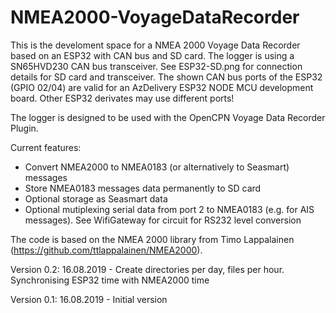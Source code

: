 # NMEA2000-VoyageDataRecorder

This is the develoment space for a NMEA 2000 Voyage Data Recorder based on an ESP32 with CAN bus and SD card.
The logger is using a SN65HVD230 CAN bus transceiver. See ESP32-SD.png for connection details for SD card and transceiver.
The shown CAN bus ports of the ESP32 (GPIO 02/04) are valid for an AzDelivery ESP32 NODE MCU development board. Other ESP32 derivates may use different ports!

The logger is designed to be used with the OpenCPN Voyage Data Recorder Plugin.

Current features:

- Convert NMEA2000 to NMEA0183 (or alternatively to Seasmart) messages
- Store NMEA0183 messages data permanently to SD card
- Optional storage as Seasmart data
- Optional mutiplexing serial data from port 2 to NMEA0183 (e.g. for AIS messages). See WifiGateway for circuit for RS232 level conversion

The code is based on the NMEA 2000 library from Timo Lappalainen (https://github.com/ttlappalainen/NMEA2000).

Version 0.2: 16.08.2019 - Create directories per day, files per hour. Synchronising ESP32 time with NMEA2000 time

Version 0.1: 16.08.2019 - Initial version


